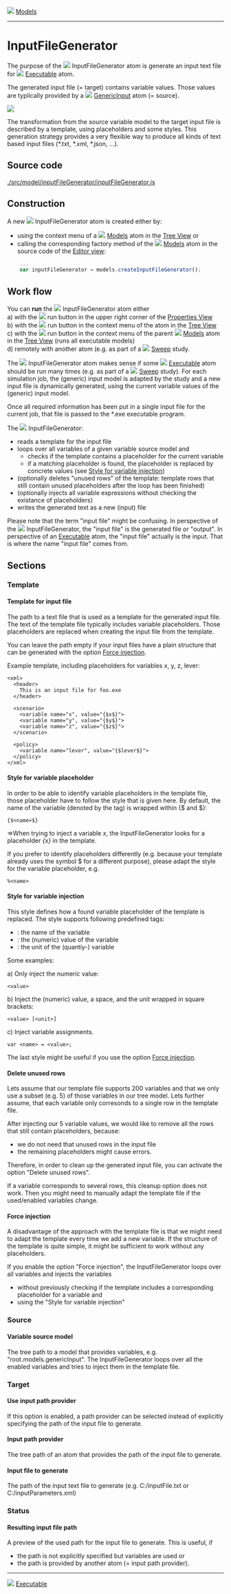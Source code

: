 ![](../../../../icons/models.png) [Models](../models.md)

----

# InputFileGenerator
		
The purpose of the ![](../../../../icons/inputFile.png) InputFileGenerator atom is generate an input text file for ![](../../../../icons/run.png) [Executable](../executable/executable.md) atom. 

The generated input file (= target) contains variable values. Those values are typlically provided by a ![](../../../../icons/genericInput.png) [GenericInput](../genericInput/genericInput.md) atom (= source).
	
![](../../../images/input_file_generator.png)

The transformation from the source variable model to the target input file is described by a template, using placeholders and some styles. This generation strategy provides a very flexible way to produce all kinds of text based input files (\*.txt, \*.xml, \*.json, ...).  

		
## Source code

[./src/model/inputFileGenerator/inputFileGenerator.js](../../../../src/model/inputFileGenerator/inputFileGenerator.js)

## Construction
		
A new ![](../../../../icons/inputFile.png) InputFileGenerator atom is created either by: 

* using the context menu of a ![](../../../../icons/models.png) [Models](../models.md) atom in the [Tree View](../../../views/treeView.md) or
* calling the corresponding factory method of the ![](../../../../icons/models.png) [Models](../models.md) atom in the source code of the [Editor view](../../../views/editorView.md):

```javascript
    ...
    var inputFileGenerator = models.createInputFileGenerator();	     
```

## Work flow	

You can **run** the ![](../../../../icons/inputFile.png) InputFileGenerator atom either<br> 
a) with the ![](../../../../icons/run.png) run button in the upper right corner of the [Properties View](../../../views/propertiesView.md)<br>
b) with the ![](../../../../icons/run.png) run button in the context menu of the atom in the [Tree View](../../../views/treeView.md)<br>
c) with the ![](../../../../icons/run.png) run button in the context menu of the parent ![](../../../../icons/models.png) [Models](../models.md) atom in the [Tree View](../../../views/treeView.md) (runs all executable models)<br>
d) remotely with another atom (e.g. as part of a ![](../../../../icons/sweep.png) [Sweep](../../study/sweep/sweep.md) study. 

The ![](../../../../icons/inputFile.png) InputFileGenerator atom makes sense if some ![](../../../../icons/run.png) [Executable](../executable/executable.md) atom should be run many times (e.g. as part of a ![](../../../../icons/sweep.png) [Sweep](../../study/sweep/sweep.md) study). For each simulation job, the (generic) input model is adapted by the study and a new input file is dynamically generated, using the current variable values of the (generic) input model. 

Once all required information has been put in a single input file for the current job, that file is passed to the \*.exe executable program.

The ![](../../../../icons/inputFile.png) InputFileGenerator:
* reads a template for the input file 
* loops over all variables of a given variable source model and
  * checks if the template contains a placeholder for the current variable
  * if a matching placeholder is found, the placeholder is replaced by concrete values (see [Style for variable injection](./inputFileGenerator.md#style-for-variable-injection))
* (optionally deletes "unused rows" of the template: template rows that still contain unused placeholders after the loop has been finished)
* (optionally injects all variable expressions without checking the existance of placeholders)
* writes the generated text as a new (input) file

Please note that the term "input file" might be confusing. In perspective of the ![](../../../../icons/inputFile.png) InputFileGenerator, the "input file" is the generated file or "output". In perspective of an [Executable](../executable/executable.md) atom, the "input file" actually is the input. That is where the name "input file" comes from. 
			
## Sections

### Template

#### Template for input file

The path to a text file that is used as a template for the generated input file. The text of the template file typically includes variable placeholders. Those placeholders are replaced when creating the input file from the template. 

You can leave the path empty if your input files have a plain structure that can be generated with the option [Force injection](./inputFileGenerator.md#force-injection).

Example template, including placeholders for variables x, y, z, lever:

```
<xml>
  <header>
  	This is an input file for foo.exe
  </header>
   
  <scenario>
  	<variable name="x", value="{$x$}">
	<variable name="y", value="{$y$}">
	<variable name="z", value="{$z$}">
  </scenario>
  
  <policy>
  	<variable name="lever", value="{$lever$}">	
  </policy>
</xml>
```

#### Style for variable placeholder

In order to be able to identify variable placeholders in the template file, those placeholder have to follow the style that is given here. By default, the name of the variable (denoted by the <name> tag) is wrapped within {$ and $}:

```
{$<name>$}	
```

=>When trying to inject a variable *x*, the InputFileGenerator looks for a placeholder *{$x$}* in the template.

If you prefer to identify placeholders differently (e.g. because your template already uses the symbol $ for a different purpose), please adapt the style for the variable placeholder, e.g.

```
%<name>	
```

#### Style for variable injection

This style defines how a found variable placeholder of the template is replaced. The style supports following predefined tags:
* <name>: the name of the variable
* <value>: the (numeric) value of the variable
* <unit>: the unit of the (quantiy-) variable
	
Some examples:

a) Only inject the numeric value:

```
<value> 	
```

b) Inject the (numeric) value, a space, and the unit wrapped in square brackets:
```
<value> [<unit>] 	
```

c) Inject variable assignments. 

```
var <name> = <value>;  	
```

The last style might be useful if you use the option [Force injection](./inputFileGenerator.md#force-injection).


#### Delete unused rows

Lets assume that our template file supports 200 variables and that we only use a subset (e.g. 5) of those variables in our tree model. Lets further assume, that each variable only corresonds to a single row in the template file.

After injecting our 5 variable values, we would like to remove all the rows that still contain placeholders, because: 
* we do not need that unused rows in the input file
* the remaining placeholders might cause errors.

Therefore, in order to clean up the generated input file, you can activate the option "Delete unused rows".

If a variable corresponds to several rows, this cleanup option does not work. Then you might need to manually adapt the template file if the used/enabled variables change. 

#### Force injection

A disadvantage of the approach with the template file is that we might need to adapt the template every time we add a new variable. If the structure of the template is quite simple, it might be sufficient to work without any placeholders. 

If you enable the option "Force injection", the InputFileGenerator loops over all variables and injects the variables
* without previously checking if the template includes a corresponding placeholder for a variable and
* using the "Style for variable injection" 

### Source

#### Variable source model

The tree path to a model that provides variables, e.g. "root.models.genericInput". The InputFileGenerator loops over all the enabled variables and tries to inject them in the template file. 

### Target

#### Use input path provider

If this option is enabled, a path provider can be selected instead of explicitly specifying the path of the input file to generate. 

#### Input path provider

The tree path of an atom that provides the path of the input file to generate. 

#### Input file to generate

The path of the input text file to generate (e.g. C:/inputFile.txt or C:/inputParameters.xml) 

### Status

#### Resulting input file path

A preview of the used path for the input file to generate. This is useful, if 
* the path is not explicitly specified but variables are used or 
* the path is provided by another atom (= input path provider). 

----

![](../../../../icons/run.png) [Executable](../executable/executable.md)
